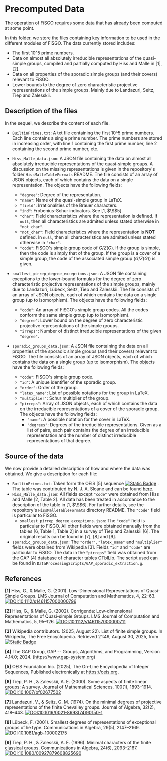 # Precomputed Data

The operation of FiSGO requires some data that has already been computed at some point.

In this folder, we store the files containing key information to be used in the different modules of FiSGO.
The data currently stored includes:

- The first 10^5 prime numbers.
- Data on almost all absolutely irreducible representations of the quasi-simple groups, compiled and partially computed
 by Hiss and Malle in [1], [2].
- Data on all properties of the sporadic simple groups (and their covers) relevant to FiSGO.
- Lower bounds to the degree of zero characteristic projective representations of the simple groups. Mainly due to 
Landazuri, Seitz, Tiep and Zalesskii.
## Description of the files

In the sequel, we describe the content of each file.

- `BuiltinPrimes.txt`: A txt file containing the first 10^5 prime numbers. Each line contains a single prime number. The 
prime numbers are stored in increasing order, with line 1 containing the first prime number, line 2 containing the second 
prime number, etc.

- `Hiss_Malle_data.json`: A JSON file containing the data on almost all absolutely irreducible representations of the 
quasi-simple groups. A discussion on the missing representations is given in the repository's folder `HissMalleTableFormats`
README. The file consists of an array of JSON objects, each of which contains the data on a single representation. The 
objects have the following fields:
  - `"degree"`: Degree of the representation.
  - `"name"`: Name of the quasi-simple group in LaTeX.
  - `"field"`: Irrationalities of the Brauer characters.
  - `"ind"`: Frobenius-Schur indicators. See [1, $\S$5].
  - `"char"`: Field characteristics where the representation is defined. If `null`, then all characteristics are admited
unless stated otherwise in `"not_char"`.
  - `"not_char"`: Field characteristics where the representation is **NOT** defined. In `null`, then all characteristics 
are admited unless stated otherwise in `"char"`.
  - `"code"`: FiSGO's simple group code of $G/Z(G)$. If the group is simple, then the code is simply that of the group.
If the group is a cover of a simple group, the code of the associated simple group ($G/Z(G)$) is given.

- `smallest_pirrep_degree_exceptions.json`: A JSON file containing exceptions to the lower-bound formulas for the degree 
of zero characteristic projective representations of the simple groups, mainly due to Landazuri, Lübeck, Seitz, Tiep and Zalesskii. 
The file consists of an array of JSON objects, each of which contains the data on a single group (up to isomorphism). The 
objects have the following fields:
  - `"code"`: An array of FiSGO's simple group codes. All the codes conform the same simple group (up to isomorphism).
  - `"degree"`: Lower bound on the degree of zero characteristic projective representations of the simple groups.
  - `"irreps"`: Number of distinct irreducible representations of the given `"degree"`.

- `sporadic_groups_data.json`: A JSON file containing the data on all properties of the sporadic simple groups (and their 
covers) relevant to FiSGO. The file consists of an array of JSON objects, each of which contains the data on a single
group (up to isomorphism). The objects have the following fields:
  - `"code"`: FiSGO's simple group code.
  - `"id"`: A unique identifier of the sporadic group.
  - `"order"`: Order of the group.
  - `"latex_name"`: List of possible notations for the group in LaTeX.
  - `"multiplier"`: Schur multiplier of the group.
  - `"pirreps"`: Array of JSON objects, each of which contains the data on the irreducible representations of a cover 
of the sporadic group. The objects have the following fields:
    - `"name"`: A possible notation for the cover in LaTeX.
    - `"degrees"`: Degrees of the irreducible representations. Given as a list of pairs, each pair contains the degree 
of an irreducible representation and the number of distinct irreducible representations of that degree.

## Source of the data

We now provide a detailed description of how and where the data was obtained. We give a description for each file:

- `BuiltinPrimes.txt`: Taken form the OEIS [5] sequence 
[![Static Badge](https://img.shields.io/badge/OEIS-A000040-blue)](https://oeis.org/A000040)
. The table was contributed by N. J. A. Sloane and can be found [here](https://oeis.org/A000040/a000040.txt).
- `Hiss_Malle_data.json`: All fields except `"code"` were obtained from Hiss and Malle [2, Table 2]. All data has been
treated in accordance to the description of the table in [1, $\S$6]. For further details, see the repository's 
`HissMalleTableFormats` directory README.
The `"code"` field is particular to FiSGO.
  - `smallest_pirrep_degree_exceptions.json`: The `"code"` field is particular to FiSGO. All other fields were obtained manually from 
the tables [6, Table 1, Table 2] in a survey of Tiep and Zalesskii [6]. The original results can be found in [7], [8] and [9].
- `sporadic_groups_data.json`: The `"order"`, `"latex_name"` and `"multiplier"` fields were obtained from Wikipedia [3].
Fields `"id"` and `"code"` are particular to FiSGO. The data in the `"pirreps"` field was obtained from the GAP [4] database
of character tables CTblLib. The script used can be found in `DataProcessingScripts/GAP_sporadic_extraction.g`.

## References
**[1]** Hiss, G., & Malle, G. (2001). Low-Dimensional Representations of Quasi-Simple Groups. LMS Journal of Computation and Mathematics, 4, 22–63.
[![DOI:10.1112/s1461157000000796](https://zenodo.org/badge/DOI/10.1112/s1461157000000796.svg)](https://doi.org/10.1112/s1461157000000796)

**[2]** Hiss, G., & Malle, G. (2002). Corrigenda: Low-dimensional Representations of Quasi-simple Groups. LMS Journal of Computation and Mathematics, 5, 95–126.
[![DOI:10.1112/s1461157000000711](https://zenodo.org/badge/DOI/10.1112/s1461157000000711.svg)](https://doi.org/10.1112/s1461157000000711)

**[3]** Wikipedia contributors. (2025, August 22). List of finite simple groups. In Wikipedia, The Free Encyclopedia. Retrieved 21:49, 
August 30, 2025, from
[![Static Badge](https://img.shields.io/badge/Wikipedia-List_of_finite_simple_groups-blue)](https://en.wikipedia.org/w/index.php?title=List_of_finite_simple_groups&oldid=1307206155)

**[4]** The GAP Group, GAP -- Groups, Algorithms, and Programming, Version 4.14.0; 2024. (https://www.gap-system.org)

**[5]** OEIS Foundation Inc. (2025), The On-Line Encyclopedia of Integer Sequences, Published electronically at https://oeis.org.

**[6]** Tiep, P. H., & Zalesskii, A. E. (2000). Some aspects of finite linear groups: A survey. Journal of Mathematical Sciences, 100(1), 1893–1914. 
[![DOI:10.1007/bf02677502](https://zenodo.org/badge/DOI/10.1007/bf02677502.svg)](https://doi.org/10.1007/bf02677502)

**[7]** Landazuri, V., & Seitz, G. M. (1974). On the minimal degrees of projective representations of the finite Chevalley groups. Journal of Algebra, 32(2), 418–443.
[![DOI:10.1016/0021-8693(74)90150-1](https://zenodo.org/badge/DOI/10.1016/0021-8693(74)90150-1.svg)](https://doi.org/10.1016/0021-8693(74)90150-1)

**[8]** Lübeck, F. (2001). Smallest degrees of representations of exceptional groups of lie type. Communications in Algebra, 29(5), 2147–2169. 
[![DOI:10.1081/agb-100002175](https://zenodo.org/badge/DOI/10.1081/agb-100002175.svg)](https://doi.org/10.1081/agb-100002175)

**[9]** Tiep, P. H., & Zalesskii, A. E. (1996). Minimal characters of the finite classical groups. Communications in Algebra, 24(6), 2093–2167. 
[![DOI:10.1080/00927879608825690](https://zenodo.org/badge/DOI/10.1080/00927879608825690.svg)](https://doi.org/10.1080/00927879608825690)
